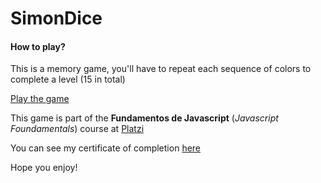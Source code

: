 # SimonDice 

#### How to play?

This is a memory game, you'll have to repeat each sequence of colors to complete a level (15 in total)

[Play the game](https://juliocanizalez.github.io/SimonDice/)

This game is part of the **Fundamentos de Javascript** (*Javascript Foundamentals*) course at [Platzi](https://platzi.com)

You can see my certificate of completion [here](https://platzi.com/@juliocanizalez/curso/1339-fundamentos-javascript/diploma/detalle/)

Hope you enjoy!